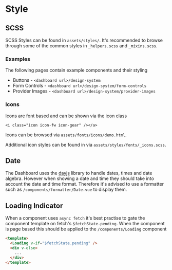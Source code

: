 # Style

## SCSS

SCSS Styles can be found in `assets/styles/`. It's recommended to browse through some of the common styles in `_helpers.scss` and `_mixins.scss`.

### Examples

The following pages contain example components and their styling

- Buttons - `<dashboard url>/design-system`
- Form Controls - `<dashboard url>/design-system/form-controls`
- Provider Images - `<dashboard url>/design-system/provider-images`

### Icons 
Icons are font based and can be shown via the icon class

```
<i class="icon icon-fw icon-gear" /></a>
```

Icons can be browsed via `assets/fonts/icons/demo.html`.

Additional icon styles can be found in via `assets/styles/fonts/_icons.scss`.

## Date
The Dashboard uses the [dayjs](https://day.js.org/) library to handle dates, times and date algebra. However when showing a date and time they should take into account the date and time format. Therefore it's advised to use a formatter such as `/components/formatter/Date.vue` to display them.

## Loading Indicator

When a component uses `async fetch` it's best practise to gate the component template on fetch's `$fetchState.pending`. When the component is page based this should be applied to the `/components/Loading` component

```html
<template>
  <Loading v-if="$fetchState.pending" />
  <div v-else>
    ...
  </div>
</template>
```
